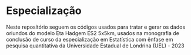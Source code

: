 # Especialização
Neste reposítório seguem os códigos usados para tratar e gerar os dados oriundos do modelo Eta Hadgem ES2 5x5km, usados na monografia de conclusão de curso da especialização em Estatística com ênfase em pesquisa quantitativa da Universidade Estadual de Londrina (UEL) - 2023